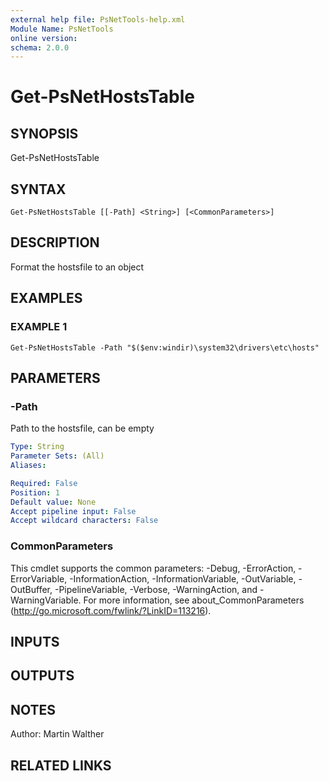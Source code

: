 ```yaml
---
external help file: PsNetTools-help.xml
Module Name: PsNetTools
online version:
schema: 2.0.0
---
```


# Get-PsNetHostsTable

## SYNOPSIS
Get-PsNetHostsTable

## SYNTAX

```
Get-PsNetHostsTable [[-Path] <String>] [<CommonParameters>]
```

## DESCRIPTION
Format the hostsfile to an object

## EXAMPLES

### EXAMPLE 1
```
Get-PsNetHostsTable -Path "$($env:windir)\system32\drivers\etc\hosts"
```

## PARAMETERS

### -Path
Path to the hostsfile, can be empty

```yaml
Type: String
Parameter Sets: (All)
Aliases:

Required: False
Position: 1
Default value: None
Accept pipeline input: False
Accept wildcard characters: False
```

### CommonParameters
This cmdlet supports the common parameters: -Debug, -ErrorAction, -ErrorVariable, -InformationAction, -InformationVariable, -OutVariable, -OutBuffer, -PipelineVariable, -Verbose, -WarningAction, and -WarningVariable. For more information, see about_CommonParameters (http://go.microsoft.com/fwlink/?LinkID=113216).

## INPUTS

## OUTPUTS

## NOTES
Author: Martin Walther

## RELATED LINKS
